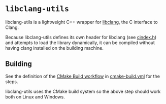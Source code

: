 
# `libclang-utils`


libclang-utils is a lightweight C++ wrapper for [libclang](https://clang.llvm.org/doxygen/group__CINDEX.html), 
the C interface to Clang.

Because libclang-utils defines its own header for libclang (see [cindex.h](include/libclang-utils/cindex.h))
and attempts to load the library dynamically, it can be compiled without having clang installed 
on the building machine.

## Building

See the definition of the [CMake Build workflow](https://github.com/strandfield/libclang-utils/actions) in 
[cmake-build.yml](.github/workflows/cmake-build.yml) for the steps.

libclang-utils uses the CMake build system so the above step should work both on Linux 
and Windows.
